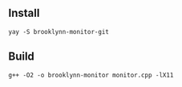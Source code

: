 ## Install 

    yay -S brooklynn-monitor-git

## Build 

    g++ -O2 -o brooklynn-monitor monitor.cpp -lX11

